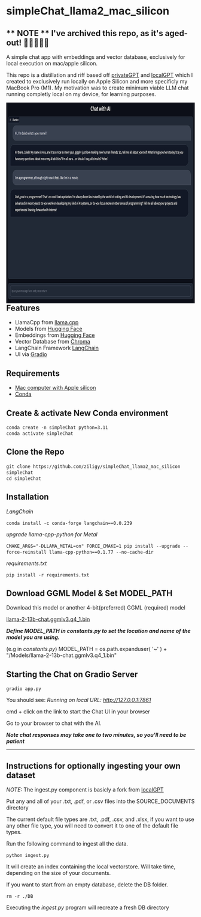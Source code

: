 # simpleChat_llama2_mac_silicon

## ** NOTE ** I've archived this repo, as it's aged-out!  🤪🤪🤪🤪🤪

A simple chat app with embeddings and vector database, exclusively for local execution on mac/apple silicon. 

This repo is a distillation and riff based off [privateGPT](https://github.com/imartinez/privateGPT) and [localGPT](https://github.com/PromtEngineer/localGPT) which I created to exclusively run locally on Apple Silicon and more specificly my MacBook Pro (M1). My motivation was to create minimum viable LLM chat running completly local on my device, for learning purposes.

<img src="https://github.com/ziligy/simpleChat_llama2_mac_silicon/blob/main/example/example_chat_screen.png" alt="SimpleChat by ziligy" height="535" align="left">

## Features
- LlamaCpp from [llama.cpp](https://github.com/ggerganov/llama.cpp)
- Models from [Hugging Face](https://huggingface.co)
- Embeddings from [Hugging Face](https://huggingface.co)
- Vector Database from [Chroma](https://www.trychroma.com)
- LangChain Framework [LangChain](https://python.langchain.com/docs/get_started/introduction.html)
- UI via [Gradio](https://www.gradio.app)

## Requirements
- [Mac computer with Apple silicon](https://support.apple.com/en-us/HT211814)
- [Conda](https://docs.conda.io/projects/conda/en/latest/user-guide/install/macos.html) 

## Create & activate New Conda environment

```shell
conda create -n simpleChat python=3.11
conda activate simpleChat
```

## Clone the Repo

```shell
git clone https://github.com/ziligy/simpleChat_llama2_mac_silicon simpleChat
cd simpleChat
```

## Installation

*LangChain*
```shell
conda install -c conda-forge langchain==0.0.239
```

*upgrade llama-cpp-python for Metal*

```shell
CMAKE_ARGS="-DLLAMA_METAL=on" FORCE_CMAKE=1 pip install --upgrade --force-reinstall llama-cpp-python==0.1.77 --no-cache-dir
```

*requirements.txt*

```shell
pip install -r requirements.txt
```

## Download GGML Model & Set MODEL_PATH

Download this model or another 4-bit(preferred) GGML (required) model

[llama-2-13b-chat.ggmlv3.q4_1.bin](https://huggingface.co/TheBloke/Llama-2-13B-chat-GGML/blob/main/llama-2-13b-chat.ggmlv3.q4_1.bin)

***Define MODEL_PATH in *constants.py* to set the location and name of the model you are using.***

(e.g in *constants.py*) MODEL_PATH = os.path.expanduser( '~' ) + "/Models/llama-2-13b-chat.ggmlv3.q4_1.bin"


## Starting the Chat on Gradio Server

```shell
gradio app.py
```

You should see:
*Running on local URL:  http://127.0.0.1:7861*

cmd + click on the link to start the Chat UI in your browser

Go to your browser to chat with the AI.

***Note chat responses may take one to two minutes, so you'll need to be patient***

___

## Instructions for optionally ingesting your own dataset

*NOTE:* The ingest.py component is basicly a fork from [localGPT](https://github.com/PromtEngineer/localGPT) 

Put any and all of your .txt, .pdf, or .csv files into the SOURCE_DOCUMENTS directory

The current default file types are .txt, .pdf, .csv, and .xlsx, if you want to use any other file type, you will need to convert it to one of the default file types.

Run the following command to ingest all the data.

```shell
python ingest.py
```

It will create an index containing the local vectorstore. Will take time, depending on the size of your documents. 

If you want to start from an empty database, delete the DB folder. 

```shell
rm -r ./DB
```

Executing the *ingest.py* program will recreate a fresh DB directory 
